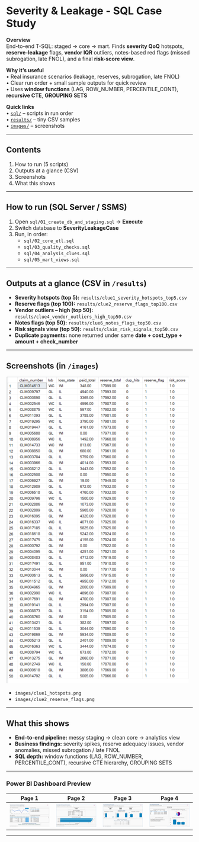 # Severity & Leakage - SQL Case Study

**Overview**  
End-to-end T-SQL: staged → core → mart. Finds **severity QoQ** hotspots, **reserve-leakage** flags, **vendor IQR** outliers, notes-based red flags (missed subrogation, late FNOL), and a final **risk-score view**.

**Why it’s useful**  
• Real insurance scenarios (leakage, reserves, subrogation, late FNOL)  
• Clear run order + small sample outputs for quick review  
• Uses **window functions** (LAG, ROW_NUMBER, PERCENTILE_CONT), **recursive CTE**, **GROUPING SETS**

  
**Quick links**  
• [`sql/`](sql) – scripts in run order  
• [`results/`](results) – tiny CSV samples  
• [`images/`](images) – screenshots

---

## Contents
1) How to run (5 scripts)  
2) Outputs at a glance (CSV)  
3) Screenshots  
4) What this shows    

---


## How to run (SQL Server / SSMS)
1. Open `sql/01_create_db_and_staging.sql` → **Execute**  
2. Switch database to **SeverityLeakageCase**  
3. Run, in order:  
   - `sql/02_core_etl.sql`  
   - `sql/03_quality_checks.sql`  
   - `sql/04_analysis_clues.sql`  
   - `sql/05_mart_views.sql`


---

## Outputs at a glance (CSV in `/results`)
- **Severity hotspots (top 5):** `results/clue1_severity_hotspots_top5.csv`  
- **Reserve flags (top 100):** `results/clue2_reserve_flags_top100.csv`  
- **Vendor outliers – high (top 50):** `results/clue4_vendor_outliers_high_top50.csv`  
- **Notes flags (top 50):** `results/clue6_notes_flags_top50.csv`  
- **Risk signals view (top 50):** `results/claim_risk_signals_top50.csv`  
- **Duplicate payments:** none returned under same **date + cost_type + amount + check_number**

---


## Screenshots (in `/images`)
![Risk signals view](images/risk_signals_top.png)
- `images/clue1_hotspots.png`  
- `images/clue2_reserve_flags.png`

---


## What this shows
- **End-to-end pipeline:** messy staging → clean core → analytics view  
- **Business findings:** severity spikes, reserve adequacy issues, vendor anomalies, missed subrogation / late FNOL  
- **SQL depth:** window functions (LAG, ROW_NUMBER, PERCENTILE_CONT), recursive CTE hierarchy, GROUPING SETS

---


### Power BI Dashboard Preview
| Page 1 | Page 2 | Page 3 | Page 4 |
|:--:|:--:|:--:|:--:|
| ![Page 1 – Claim Risk Drivers](visuals/clue1-claim-risk-drivers.png) | ![Page 2 – Adjuster Performance](visuals/clue2-adjuster-performance.png) | ![Page 3 – Leakage Flags Analysis](visuals/clue3-leakage-flags.png) | ![Page 4 – Executive Rollups](visuals/clue4-executive-rollups.png) |


---








